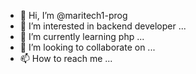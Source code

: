 - 👋 Hi, I’m @maritech1-prog
- 👀 I’m interested in backend developer ...
- 🌱 I’m currently learning php ...
- 💞️ I’m looking to collaborate on ...
- 📫 How to reach me ...

<!---
maritech1-prog/maritech1-prog is a ✨ special ✨ repository because its `README.md` (this file) appears on your GitHub profile.
You can click the Preview link to take a look at your changes.
--->
